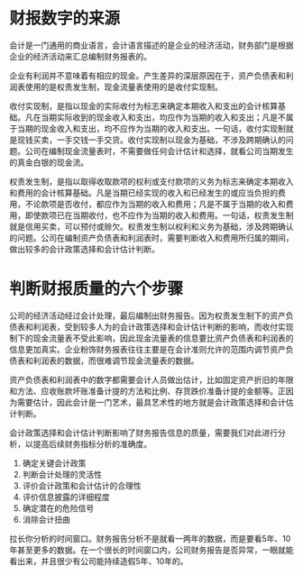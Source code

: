 # 财报数字的来源

会计是一门通用的商业语言，会计语言描述的是企业的经济活动，财务部门是根据企业的经济活动来汇总编制财务报表的。

企业有利润并不意味着有相应的现金。产生差异的深层原因在于，资产负债表和利润表使用的是权责发生制，现金流量表使用的是收付实现制。

收付实现制，是指以现金的实际收付为标志来确定本期收入和支出的会计核算基础。凡在当期实际收到的现金收入和支出，均应作为当期的收入和支出；凡是不属于当期的现金收入和支出，均不应作为当期的收入和支出。一句话，收付实现制就是现钱买卖，一手交钱一手交货。收付实现制以现金为基础，不涉及跨期确认的问题。公司在编制现金流量表时，不需要做任何会计估计和选择，就看公司当期发生的真金白银的现金流。

权责发生制，是指以取得收取款项的权利或支付款项的义务为标志来确定本期收入和费用的会计核算基础。凡是当期已经实现的收入和已经发生的或应当负担的费用，不论款项是否收付，都应作为当期的收入和费用；凡是不属于当期的收入和费用，即使款项已在当期收付，也不应作为当期的收入和费用。一句话，权责发生制就是信用买卖，可以预付或赊欠。权责发生制以权利和义务为基础，涉及跨期确认的问题。公司在编制资产负债表和利润表时，需要判断收入和费用所归属的期间，做出较多的会计政策选择和会计估计判断。

# 判断财报质量的六个步骤

公司的经济活动经过会计处理，最后编制出财务报告。因为权责发生制下的资产负债表和利润表，受到较多人为的会计政策选择和会计估计判断的影响，而收付实现制下的现金流量表不受此影响，因此现金流量表的信息要比资产负债表和利润表的信息更加真实。企业粉饰财务报表往往主要是在会计准则允许的范围内调节资产负债表和利润表的数据，而很难调节现金流量表的数据。

资产负债表和利润表中的数字都需要会计人员做出估计，比如固定资产折旧的年限和方法、应收账款坏账准备计提的方法和比例、存货跌价准备计提的金额等。正因为需要估计，因此会计是一门艺术，最具艺术性的地方就是会计政策选择和会计估计判断。

会计政策选择和会计估计判断影响了财务报告信息的质量，需要我们对此进行分析，以提高后续财务指标分析的准确度。

1. 确定关键会计政策
2. 判断会计处理的灵活性
3. 评价会计政策和会计估计的合理性
4. 评价信息披露的详细程度
5. 确定潜在的危险信号
6. 消除会计扭曲


拉长你分析的时间窗口。财务报告分析不是就看一两年的数据，而是要看5年、10年甚至更多的数据。在一个很长的时间窗口内，公司财务报告是否异常，一眼就能看出来，并且很少有公司能持续造假5年、10年的。